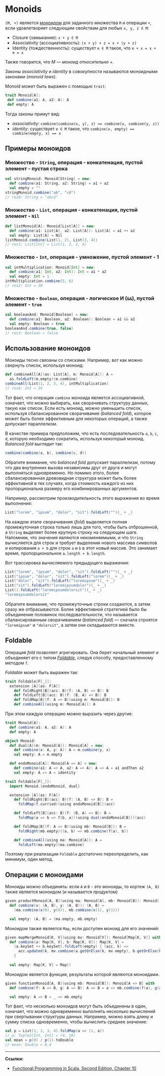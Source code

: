 # Monoids

`(M, +)` является [моноидом](https://scalabook.gitflic.space/docs/typeclass/monoid/monoid) 
для заданного множества `M` и операции `+`,
если удовлетворяет следующим свойствам для любых `x, y, z ∈ M`:

- Closure (замыкание): `x + y ∈ M`
- Associativity (ассоциативность): `(x + y) + z = x + (y + z)`
- Identity (тождественность): существует `e ∈ M` такое, что `e + x = x + e = x`

Также говорится, что _M — моноид относительно +_.

Законы _associativity_ и _identity_ в совокупности называются моноидными законами (_monoid laws_).

Monoid может быть выражен с помощью `trait`:

```scala
trait Monoid[A]:
 def combine(a1: A, a2: A): A
 def empty: A 
```

Тогда законы примут вид:

- _associativity_: `combine(combine(x, y), z) == combine(x, combine(y, z))`
- _identity_: существует `e ∈ M` такое, что `combine(x, empty) == combine(empty, x) == x`

## Примеры моноидов

### Множество - `String`, операция - конкатенация, пустой элемент - пустая строка

```scala
val stringMonoid: Monoid[String] = new:
  def combine(a1: String, a2: String) = a1 + a2
  val empty = ""
stringMonoid.combine("ab", "cd")
// res0: String = "abcd"
```

### Множество - `List`, операция - конкатенация, пустой элемент - `Nil`

```scala
def listMonoid[A]: Monoid[List[A]] = new:
  def combine(a1: List[A], a2: List[A]): List[A] = a1 ++ a2
  val empty: List[A] = Nil
listMonoid.combine(List(1, 2), List(3, 4))
// res1: List[Int] = List(1, 2, 3, 4)
```

### Множество - `Int`, операция - умножение, пустой элемент - 1

```scala
val intMultiplication: Monoid[Int] = new:
  def combine(a1: Int, a2: Int): Int = a1 * a2
  val empty: Int = 1
intMultiplication.combine(5, 6)
// res2: Int = 30 
```

### Множество - `Boolean`, операция - логическое И (`&&`), пустой элемент - `true`

```scala
val booleanAnd: Monoid[Boolean] = new:
  def combine(a1: Boolean, a2: Boolean): Boolean = a1 && a2
  val empty: Boolean = true
booleanAnd.combine(true, false)
// res3: Boolean = false
```

## Использование моноидов

Моноиды тесно связаны со списками.
Например, вот как можно свернуть список, используя моноид:

```scala
def combineAll[A](as: List[A], m: Monoid[A]): A =
  as.foldLeft(m.empty)(m.combine)
combineAll(List(1, 2, 3, 4), intMultiplication)
// res4: Int = 24
```

Тот факт, что операция `combine` моноида является ассоциативной, означает, что можно выбирать, 
как сворачивать структуру данных, такую как список. 
Если есть моноид, можно уменьшить список, используя сбалансированное сворачивание (_balanced fold_), 
которое может быть более эффективным для некоторых операций, а также допускает параллелизм. 

В качестве примера предположим, что есть последовательность `a`, `b`, `c`, `d`, 
которую необходимо сократить, используя некоторый моноид.
_Balanced fold_ выглядит так:

```scala
combine(combine(a, b), combine(c, d))
```

Обратите внимание, что _balanced fold_ допускает параллелизм, 
потому что два внутренних вызова независимы друг от друга и могут выполняться одновременно. 
Но помимо этого, более сбалансированная древовидная структура может быть более эффективной в тех случаях, 
когда стоимость каждого из них пропорциональна размеру его комбинированных аргументов.

Например, рассмотрим производительность этого выражения во время выполнения:

```scala
List("lorem", "ipsum", "dolor", "sit").foldLeft("")(_ + _)
```

На каждом этапе сворачивания (_fold_) выделяется полная промежуточная строка только лишь для того, 
чтобы быть отброшенной, а `String` выделяет более крупную строку на следующем шаге. 
Напомним, что значения являются неизменяемыми, и что `String` вычисляется для строк 
и требует выделения нового массива символов и копирования `a + b` для строк `a` и `b` в этот новый массив. 
Это занимает время, пропорциональное `a.length + b.length`. 

Вот трассировка вычисляемого предыдущего выражения:

```scala
List("lorem", "ipsum", "dolor", "sit").foldLeft("")(_ + _)
List("ipsum", "dolor", "sit").foldLeft("lorem")(_ + _)
List("dolor", "sit").foldLeft("loremipsum")(_ + _)
List("sit").foldLeft("loremipsumdolor")(_ + _)
List().foldLeft("loremipsumdolorsit")(_ + _)
"loremipsumdolorsit"
```

Обратите внимание, что промежуточные строки создаются, а затем сразу же отбрасываются. 
Более эффективной стратегией было бы объединение половинок последовательности, 
что называется сбалансированным сворачиванием (_balanced fold_) — 
сначала строятся `"loremipsum"` и `"dolorsit"`, а затем они складываются вместе.

## Foldable

Операция _fold_ позволяет агрегировать.
Она берет начальный элемент и объединяет его с типом [_Foldable_](https://scalabook.gitflic.space/docs/typeclass/monad/foldable), 
следуя способу, предоставленному методом `f`.

_Foldable_ может быть выражен так:

```scala
trait Foldable[F[_]]:
  extension [A](as: F[A])
    def foldRight[B](acc: B)(f: (A, B) => B): B
    def foldLeft[B](acc: B)(f: (B, A) => B): B
    def foldMap[B](f: A => B)(using m: Monoid[B]): B
    def combineAll(using m: Monoid[A]): A
```

При этом каждую операцию можно выразить через другие:

```scala
trait Monoid[A]:
  def combine(a1: A, a2: A): A
  def empty: A

object Monoid:
  def dual[A](m: Monoid[A]): Monoid[A] = new:
    def combine(x: A, y: A): A = m.combine(y, x)
    val empty: A = m.empty

  def endoMonoid[A]: Monoid[A => A] = new:
    def combine(a1: A => A, a2: A => A): A => A = a1 andThen a2
    val empty: A => A = identity

trait Foldable[F[_]]:
  import Monoid.{endoMonoid, dual}

  extension [A](as: F[A])
    def foldRight[B](acc: B)(f: (A, B) => B): B =
      foldMap(f.curried)(using endoMonoid[B])(acc)

    def foldLeft[B](acc: B)(f: (B, A) => B): B =
      foldMap(a => b => f(b, a))(using dual(endoMonoid[B]))(acc)

    def foldMap[B](f: A => B)(using mb: Monoid[B]): B =
      foldRight(mb.empty)((a, b) => mb.combine(f(a), b))

    def combineAll(using ma: Monoid[A]): A =
      foldLeft(ma.empty)(ma.combine)
```

Поэтому при реализации `Foldable` достаточно переопределить, как минимум, один метод.

## Операции с моноидами

Моноиды можно объединять: 
если `A` и `B` - это моноиды, то кортеж `(A, B)` также является моноидом (и называется _продуктом_)

```scala
given productMonoid[A, B](using ma: Monoid[A], mb: Monoid[B]): Monoid[(A, B)] with
  def combine(x: (A, B), y: (A, B)): (A, B) =
    (ma.combine(x(0), y(0)), mb.combine(x(1), y(1)))

  val empty: (A, B) = (ma.empty, mb.empty)
```

Моноидом также является `Map`, если доступен моноид для его значений:

```scala
given mapMergeMonoid[K, V](using mv: Monoid[V]): Monoid[Map[K, V]] with
  def combine(a: Map[K, V], b: Map[K, V]): Map[K, V] =
    (a.keySet ++ b.keySet).foldLeft(empty) { (acc, k) =>
      acc.updated(k, mv.combine(a.getOrElse(k, mv.empty), b.getOrElse(k, mv.empty)))
    }
    
  val empty: Map[K, V] = Map()
```

Моноидом является функция, результаты которой являются моноидами.

```scala
given functionMonoid[A, B](using mb: Monoid[B]): Monoid[A => B] with
  def combine(f: A => B, g: A => B): A => B = a => mb.combine(f(a), g(a))

  val empty: A => B = _ => mb.empty
```

Тот факт, что несколько моноидов могут быть объединены в один, означает, 
что можно одновременно выполнять несколько вычислений при свертывании структуры данных. 
Например, можно взять длину и сумму списка одновременно, чтобы вычислить среднее значение:

```scala
val p = List(1, 2, 3, 4).foldMap(a => (1, a))
// p: Tuple2[Int, Int] = (4, 10)
val mean = p(0) / p(1).toDouble
// mean: Double = 0.4
```


---

**Ссылки:**

- [Functional Programming in Scala, Second Edition, Chapter 10](https://www.manning.com/books/functional-programming-in-scala-second-edition?query=Functional%20Programming%20in%20Scala,%20Second%20Edition)
